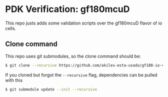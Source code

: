 # PDK Verification: gf180mcuD

This repo justs adds some validation scripts over the gf180mcuD flavor of io cells.

## Clone command

This repo uses git submodules, so the clone command should be:

~~~bash
$ git clone --recursive https://github.com/akiles-esta-usado/gf180-io-verification.git
~~~

If you cloned but forgot the `--recursive` flag, dependencies can be pulled with this

~~~bash
$ git submodule update --init --recursive
~~~
